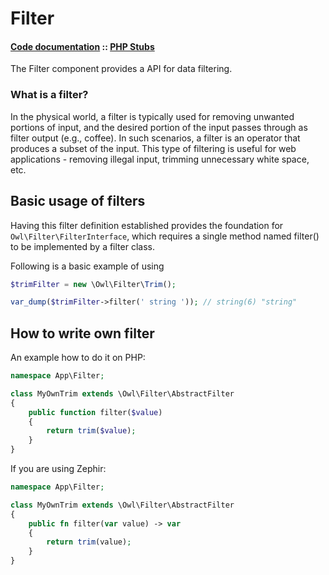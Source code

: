 Filter
======
#### [Code documentation](https://framework.lowl.io/code/current/namespace/Owl/Filter.html) :: [PHP Stubs](https://github.com/owl-framework/owl/tree/master/ide/Owl)

The Filter component provides a API for data filtering.

### What is a filter?

In the physical world, a filter is typically used for removing unwanted portions of input, and the desired portion of the input passes through as filter output (e.g., coffee). In such scenarios, a filter is an operator that produces a subset of the input. This type of filtering is useful for web applications - removing illegal input, trimming unnecessary white space, etc.

## Basic usage of filters

Having this filter definition established provides the foundation for `Owl\Filter\FilterInterface`, which requires a single method named filter() to be implemented by a filter class.

Following is a basic example of using

```php
$trimFilter = new \Owl\Filter\Trim();

var_dump($trimFilter->filter(' string ')); // string(6) "string"
```

## How to write own filter

An example how to do it on PHP:

```php
namespace App\Filter;

class MyOwnTrim extends \Owl\Filter\AbstractFilter
{
    public function filter($value)
    {
		return trim($value);
    }
}
```

If you are using Zephir:

```php
namespace App\Filter;

class MyOwnTrim extends \Owl\Filter\AbstractFilter
{
    public fn filter(var value) -> var
    {
		return trim(value);
    }
}
```